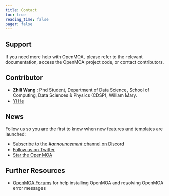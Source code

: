 ```yaml
---
title: Contact
toc: true
reading_time: false
pager: false
---
```


## Support

If you need more help with OpenMOA, please refer to the relevant documentation, access the OpenMOA project code, or contact contributors.

## Contributor

- **Zhili Wang** : Phd Student, Department of Data Science, School of Computing, Data Sciences & Physics (CDSP), William Mary. 
- [Yi He](https://yhe15.people.wm.edu/index.html)

## News

Follow us so you are the first to know when new features and templates are launched:

- [Subscribe to the _#announcement_ channel on Discord](https://discord.gg/z8wNYzb)
- [Follow us on Twitter](https://twitter.com/GetResearchDev)
- [Star the OpenMOA](https://hugoblox.com/blog/)

## Further Resources

- [OpenMOA Forums](https://discourse.gohugo.io/) for help installing OpenMOA and resolving OpenMOA error messages
